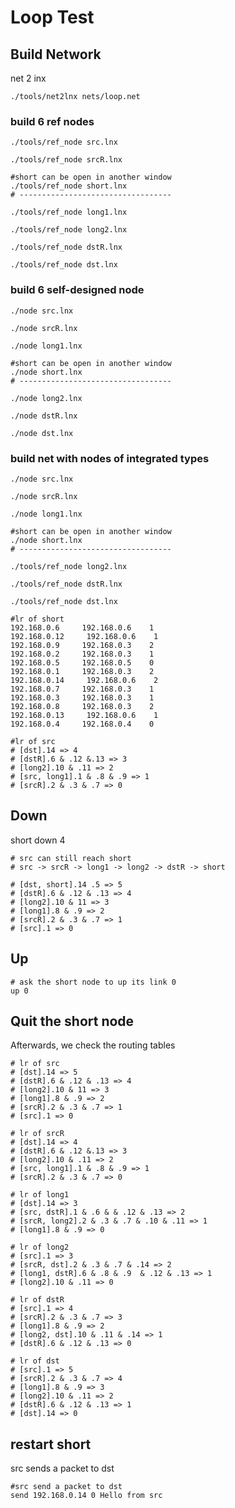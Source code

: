 # Loop Test

## Build Network

net 2 inx

```shell
./tools/net2lnx nets/loop.net
```



### build 6 ref nodes

```shell
./tools/ref_node src.lnx

./tools/ref_node srcR.lnx

#short can be open in another window
./tools/ref_node short.lnx
# ----------------------------------

./tools/ref_node long1.lnx

./tools/ref_node long2.lnx

./tools/ref_node dstR.lnx

./tools/ref_node dst.lnx
```



### build 6 self-designed node

```shell
./node src.lnx

./node srcR.lnx

./node long1.lnx

#short can be open in another window
./node short.lnx
# ----------------------------------

./node long2.lnx

./node dstR.lnx

./node dst.lnx
```



### build net with nodes of integrated types

```shell
./node src.lnx

./node srcR.lnx

./node long1.lnx

#short can be open in another window
./node short.lnx
# ----------------------------------

./tools/ref_node long2.lnx

./tools/ref_node dstR.lnx

./tools/ref_node dst.lnx
```







```shell
#lr of short
192.168.0.6     192.168.0.6    1
192.168.0.12     192.168.0.6    1
192.168.0.9     192.168.0.3    2
192.168.0.2     192.168.0.3    1
192.168.0.5     192.168.0.5    0
192.168.0.1     192.168.0.3    2
192.168.0.14     192.168.0.6    2
192.168.0.7     192.168.0.3    1
192.168.0.3     192.168.0.3    1
192.168.0.8     192.168.0.3    2
192.168.0.13     192.168.0.6    1
192.168.0.4     192.168.0.4    0

#lr of src
# [dst].14 => 4
# [dstR].6 & .12 &.13 => 3
# [long2].10 & .11 => 2
# [src, long1].1 & .8 & .9 => 1
# [srcR].2 & .3 & .7 => 0
```



## Down

short down 4

```shell
# src can still reach short 
# src -> srcR -> long1 -> long2 -> dstR -> short

# [dst, short].14 .5 => 5
# [dstR].6 & .12 & .13 => 4
# [long2].10 & 11 => 3
# [long1].8 & .9 => 2
# [srcR].2 & .3 & .7 => 1
# [src].1 => 0
```



## Up

```shell
# ask the short node to up its link 0
up 0
```



## Quit the short node

Afterwards, we check the routing tables 

```shell
# lr of src
# [dst].14 => 5
# [dstR].6 & .12 & .13 => 4
# [long2].10 & 11 => 3
# [long1].8 & .9 => 2
# [srcR].2 & .3 & .7 => 1
# [src].1 => 0
```



```shell
# lr of srcR
# [dst].14 => 4
# [dstR].6 & .12 &.13 => 3
# [long2].10 & .11 => 2
# [src, long1].1 & .8 & .9 => 1
# [srcR].2 & .3 & .7 => 0
```



```shell
# lr of long1
# [dst].14 => 3
# [src, dstR].1 & .6 & & .12 & .13 => 2
# [srcR, long2].2 & .3 & .7 & .10 & .11 => 1
# [long1].8 & .9 => 0
```



```shell
# lr of long2
# [src].1 => 3
# [srcR, dst].2 & .3 & .7 & .14 => 2
# [long1, dstR].6 & .8 & .9  & .12 & .13 => 1
# [long2].10 & .11 => 0
```



```shell
# lr of dstR
# [src].1 => 4
# [srcR].2 & .3 & .7 => 3
# [long1].8 & .9 => 2
# [long2, dst].10 & .11 & .14 => 1
# [dstR].6 & .12 & .13 => 0
```



```shell
# lr of dst
# [src].1 => 5
# [srcR].2 & .3 & .7 => 4
# [long1].8 & .9 => 3
# [long2].10 & .11 => 2
# [dstR].6 & .12 & .13 => 1
# [dst].14 => 0
```



## restart short

src sends a packet to dst

```shell
#src send a packet to dst
send 192.168.0.14 0 Hello from src
```

